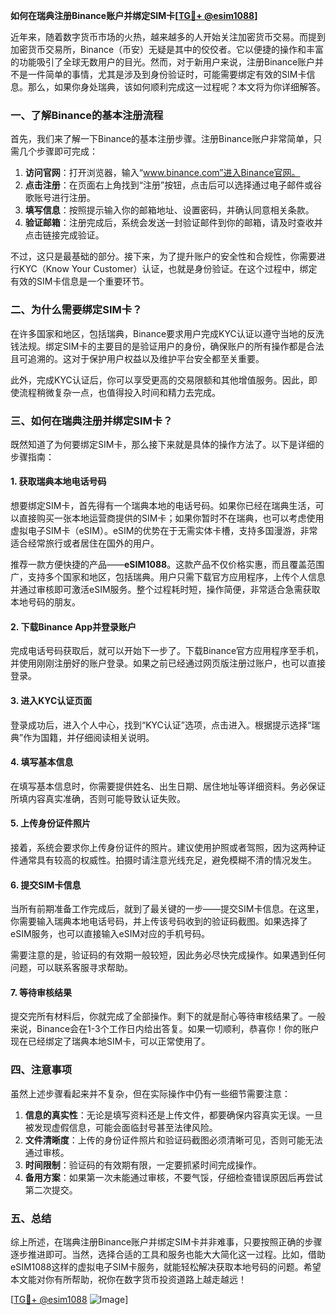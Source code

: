**如何在瑞典注册Binance账户并绑定SIM卡[[TG💪+ @esim1088](https://t.me/s/esim1088)]**

近年来，随着数字货币市场的火热，越来越多的人开始关注加密货币交易。而提到加密货币交易所，Binance（币安）无疑是其中的佼佼者。它以便捷的操作和丰富的功能吸引了全球无数用户的目光。然而，对于新用户来说，注册Binance账户并不是一件简单的事情，尤其是涉及到身份验证时，可能需要绑定有效的SIM卡信息。那么，如果你身处瑞典，该如何顺利完成这一过程呢？本文将为你详细解答。

### 一、了解Binance的基本注册流程

首先，我们来了解一下Binance的基本注册步骤。注册Binance账户非常简单，只需几个步骤即可完成：

1. **访问官网**：打开浏览器，输入“www.binance.com”进入Binance官网。
2. **点击注册**：在页面右上角找到“注册”按钮，点击后可以选择通过电子邮件或谷歌账号进行注册。
3. **填写信息**：按照提示输入你的邮箱地址、设置密码，并确认同意相关条款。
4. **验证邮箱**：注册完成后，系统会发送一封验证邮件到你的邮箱，请及时查收并点击链接完成验证。

不过，这只是最基础的部分。接下来，为了提升账户的安全性和合规性，你需要进行KYC（Know Your Customer）认证，也就是身份验证。在这个过程中，绑定有效的SIM卡信息是一个重要环节。

### 二、为什么需要绑定SIM卡？

在许多国家和地区，包括瑞典，Binance要求用户完成KYC认证以遵守当地的反洗钱法规。绑定SIM卡的主要目的是验证用户的身份，确保账户的所有操作都是合法且可追溯的。这对于保护用户权益以及维护平台安全都至关重要。

此外，完成KYC认证后，你可以享受更高的交易限额和其他增值服务。因此，即使流程稍微复杂一点，也值得投入时间和精力去完成。

### 三、如何在瑞典注册并绑定SIM卡？

既然知道了为何要绑定SIM卡，那么接下来就是具体的操作方法了。以下是详细的步骤指南：

#### 1. 获取瑞典本地电话号码

想要绑定SIM卡，首先得有一个瑞典本地的电话号码。如果你已经在瑞典生活，可以直接购买一张本地运营商提供的SIM卡；如果你暂时不在瑞典，也可以考虑使用虚拟电子SIM卡（eSIM）。eSIM的优势在于无需实体卡槽，支持多国漫游，非常适合经常旅行或者居住在国外的用户。

推荐一款方便快捷的产品——**eSIM1088**。这款产品不仅价格实惠，而且覆盖范围广，支持多个国家和地区，包括瑞典。用户只需下载官方应用程序，上传个人信息并通过审核即可激活eSIM服务。整个过程耗时短，操作简便，非常适合急需获取本地号码的朋友。

#### 2. 下载Binance App并登录账户

完成电话号码获取后，就可以开始下一步了。下载Binance官方应用程序至手机，并使用刚刚注册好的账户登录。如果之前已经通过网页版注册过账户，也可以直接登录。

#### 3. 进入KYC认证页面

登录成功后，进入个人中心，找到“KYC认证”选项，点击进入。根据提示选择“瑞典”作为国籍，并仔细阅读相关说明。

#### 4. 填写基本信息

在填写基本信息时，你需要提供姓名、出生日期、居住地址等详细资料。务必保证所填内容真实准确，否则可能导致认证失败。

#### 5. 上传身份证件照片

接着，系统会要求你上传身份证件的照片。建议使用护照或者驾照，因为这两种证件通常具有较高的权威性。拍摄时请注意光线充足，避免模糊不清的情况发生。

#### 6. 提交SIM卡信息

当所有前期准备工作完成后，就到了最关键的一步——提交SIM卡信息。在这里，你需要输入瑞典本地电话号码，并上传该号码收到的验证码截图。如果选择了eSIM服务，也可以直接输入eSIM对应的手机号码。

需要注意的是，验证码的有效期一般较短，因此务必尽快完成操作。如果遇到任何问题，可以联系客服寻求帮助。

#### 7. 等待审核结果

提交完所有材料后，你就完成了全部操作。剩下的就是耐心等待审核结果了。一般来说，Binance会在1-3个工作日内给出答复。如果一切顺利，恭喜你！你的账户现在已经绑定了瑞典本地SIM卡，可以正常使用了。

### 四、注意事项

虽然上述步骤看起来并不复杂，但在实际操作中仍有一些细节需要注意：

1. **信息的真实性**：无论是填写资料还是上传文件，都要确保内容真实无误。一旦被发现虚假信息，可能会面临封号甚至法律风险。
2. **文件清晰度**：上传的身份证件照片和验证码截图必须清晰可见，否则可能无法通过审核。
3. **时间限制**：验证码的有效期有限，一定要抓紧时间完成操作。
4. **备用方案**：如果第一次未能通过审核，不要气馁，仔细检查错误原因后再尝试第二次提交。

### 五、总结

综上所述，在瑞典注册Binance账户并绑定SIM卡并非难事，只要按照正确的步骤逐步推进即可。当然，选择合适的工具和服务也能大大简化这一过程。比如，借助eSIM1088这样的虚拟电子SIM卡服务，就能轻松解决获取本地号码的问题。希望本文能对你有所帮助，祝你在数字货币投资道路上越走越远！

[[TG💪+ @esim1088](https://t.me/s/esim1088) ![Image](https://i.postimg.cc/4NQfJmqS/Snipaste-2025-05-13-00-14-12.png)]
